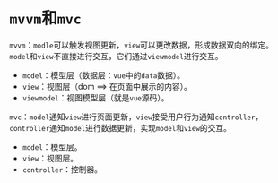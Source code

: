 # `mvvm`和`mvc`

`mvvm`：`modle`可以触发视图更新，`view`可以更改数据，形成数据双向的绑定。`model`和`view`不直接进行交互，它们通过`viewmodel`进行交互。

- `model`：模型层（数据层：`vue`中的`data`数据）。
- `view`：视图层（dom ==> 在页面中展示的内容）。
- `viewmodel`：视图模型层（就是`vue`源码）。

`mvc`：`model`通知`view`进行页面更新，`view`接受用户行为通知`controller`，`controller`通知`model`进行数据更新，实现`model`和`view`的交互。

- `model`：模型层。
- `view`：视图层。
- `controller`：控制器。
